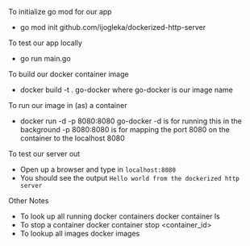 To initialize go mod for our app
- go mod init github.com/ijogleka/dockerized-http-server

To test our app locally
- go run main.go

To build our docker container image
- docker build -t . go-docker 
  where go-docker is our image name
  
To run our image in (as) a container
- docker run -d -p 8080:8080 go-docker 
  -d is for running this in the background
  -p 8080:8080 is for mapping the port 8080 on the container to the localhost 8080
  
To test our server out
- Open up a browser and type in `localhost:8080`
- You should see the output 
  `Hello world from the dockerized http server`
  
  
Other Notes
- To look up all running docker containers 
  docker container ls
- To stop a container
  docker container stop <container_id>
- To lookup all images
  docker images

